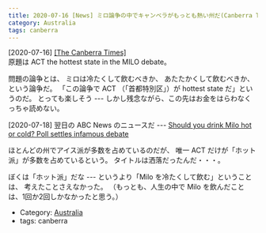 ```yaml
---
title: 2020-07-16 [News] ミロ論争の中でキャンベラがもっとも熱い州だ(Canberra Times 紙) 
category: Australia
tags: canberra
---
```


[2020-07-16] [[The Canberra Times]](https://www.canberratimes.com.au/story/6834887/act-the-hottest-state-in-the-milo-debate/?src=rss)  
 原題は ACT the hottest state in the MILO debate。

 問題の論争とは、
ミロは冷たくして飲むべきか、
あたたかくして飲むべきか、という論争だ。
「この論争で ACT （「首都特別区」）が
hottest state だ」というのだ。
とっても楽しそう ---
しかし残念ながら、この先はお金をはらわなくっちゃ読めない。

 [2020-07-18] 
翌日の ABC News のニュースだ ---
[Should you drink Milo hot or cold? Poll settles infamous debate](https://www.news.com.au/lifestyle/food/drinks/should-you-drink-milo-hot-or-cold-poll-settles-infamous-debate/news-story/2b6c328910a49548b0e97074c289f460)

 ほとんどの州でアイス派が多数を占めているのだが、
唯一 ACT だけが「ホット派」が多数を占めているという。
タイトルは洒落だったんだ・・・。

 ぼくは「ホット派」だな ---
というより「Milo を冷たくして飲む」ということは、
考えたことさえなかった。
（もっとも、人生の中で
Milo を飲んだことは、1回か2回しかなかったと思う。）

- Category: [Australia](https://merapano.github.io/categories.html#Australia)
- tags: canberra

